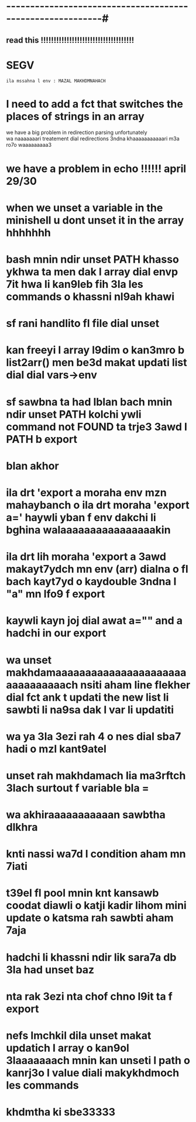 

# ----------------------------------------------------------#





## read this !!!!!!!!!!!!!!!!!!!!!!!!!!!!!!!!!!!!

# SEGV
    ila mssahna l env : MAZAL MAKHDMNAHACH


# I need to add a fct that switches the places of strings in an array

we have a big problem  in redirection parsing unfortunately <br> 
wa naaaaaaari treatement dial redirections 3ndna khaaaaaaaaaaari m3a ro7o waaaaaaaaa3 <br>


# we have a problem in echo !!!!!! april 29/30 
# when we unset a variable in the minishell u dont unset it in the array hhhhhhh
# bash mnin ndir unset PATH khasso ykhwa ta men dak l array dial envp 7it hwa li kan9leb fih 3la les commands o khassni nl9ah khawi


# sf rani handlito fl file dial unset 
# kan freeyi l array l9dim o kan3mro b list2arr() men be3d makat updati list dial dial vars->env
# sf sawbna ta had lblan bach mnin ndir unset PATH kolchi ywli command not FOUND ta trje3 3awd l PATH b export


# blan akhor
# ila drt 'export a moraha env mzn mahaybanch o ila drt moraha 'export a=' haywli yban f env dakchi li bghina walaaaaaaaaaaaaaaaakin
# ila drt lih moraha 'export a 3awd makayt7ydch mn env (arr) dialna o fl bach kayt7yd o kaydouble 3ndna l "a" mn lfo9 f export 
# kaywli kayn joj dial awat a="" and a hadchi in our export
# wa unset makhdamaaaaaaaaaaaaaaaaaaaaaaaaaaaaaaaach nsiti aham line flekher dial fct ank t updati the new list li sawbti li na9sa dak l var li updatiti
# wa ya 3la 3ezi rah 4 o nes dial sba7 hadi o mzl kant9atel 

# unset rah makhdamach lia ma3rftch 3lach surtout f variable bla =

# wa akhiraaaaaaaaaaan sawbtha dlkhra
# knti nassi wa7d l condition aham mn 7iati
# t39el fl pool mnin knt kansawb coodat diawli o katji kadir lihom mini update o katsma rah sawbti aham 7aja
# hadchi li khassni ndir lik sara7a db 3la had unset baz

# nta rak 3ezi nta chof chno l9it ta f export
# nefs lmchkil dila unset makat updatich l array o kan9ol 3laaaaaaach mnin kan unseti l path o kanrj3o l value diali makykhdmoch les commands
# khdmtha ki sbe33333
